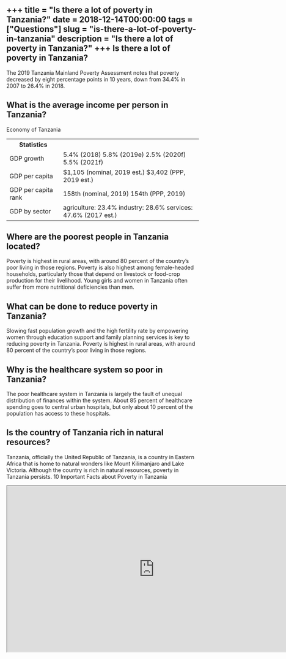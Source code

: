+++
title = "Is there a lot of poverty in Tanzania?"
date = 2018-12-14T00:00:00
tags = ["Questions"]
slug = "is-there-a-lot-of-poverty-in-tanzania"
description = "Is there a lot of poverty in Tanzania?"
+++
Is there a lot of poverty in Tanzania?
--------------------------------------

The 2019 Tanzania Mainland Poverty Assessment notes that poverty decreased by eight percentage points in 10 years, down from 34.4% in 2007 to 26.4% in 2018.

What is the average income per person in Tanzania?
--------------------------------------------------

Economy of Tanzania

<table><tr><th>Statistics</th></tr><tr><td>GDP growth</td><td>5.4% (2018) 5.8% (2019e) 2.5% (2020f) 5.5% (2021f)</td></tr><tr><td>GDP per capita</td><td>$1,105 (nominal, 2019 est.) $3,402 (PPP, 2019 est.)</td></tr><tr><td>GDP per capita rank</td><td>158th (nominal, 2019) 154th (PPP, 2019)</td></tr><tr><td>GDP by sector</td><td>agriculture: 23.4% industry: 28.6% services: 47.6% (2017 est.)</td></tr></table>

Where are the poorest people in Tanzania located?
-------------------------------------------------

Poverty is highest in rural areas, with around 80 percent of the country’s poor living in those regions. Poverty is also highest among female-headed households, particularly those that depend on livestock or food-crop production for their livelihood. Young girls and women in Tanzania often suffer from more nutritional deficiencies than men.

What can be done to reduce poverty in Tanzania?
-----------------------------------------------

Slowing fast population growth and the high fertility rate by empowering women through education support and family planning services is key to reducing poverty in Tanzania. Poverty is highest in rural areas, with around 80 percent of the country’s poor living in those regions.

Why is the healthcare system so poor in Tanzania?
-------------------------------------------------

The poor healthcare system in Tanzania is largely the fault of unequal distribution of finances within the system. About 85 percent of healthcare spending goes to central urban hospitals, but only about 10 percent of the population has access to these hospitals.

Is the country of Tanzania rich in natural resources?
-----------------------------------------------------

Tanzania, officially the United Republic of Tanzania, is a country in Eastern Africa that is home to natural wonders like Mount Kilimanjaro and Lake Victoria. Although the country is rich in natural resources, poverty in Tanzania persists. 10 Important Facts about Poverty in Tanzania

<iframe allow="accelerometer; autoplay; clipboard-write; encrypted-media; gyroscope; picture-in-picture" allowfullscreen="" class="__youtube_prefs__  epyt-is-override  no-lazyload" data-no-lazy="1" data-origheight="433" data-origwidth="770" data-skipgform_ajax_framebjll="" height="433" id="_ytid_26302" loading="lazy" src="https://www.youtube.com/embed/AqAvTY-asPM?enablejsapi=1&autoplay=0&cc_load_policy=0&cc_lang_pref=&iv_load_policy=1&loop=0&modestbranding=0&rel=1&fs=1&playsinline=0&autohide=2&theme=dark&color=red&controls=1&" title="YouTube player" width="770"></iframe>
